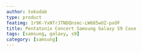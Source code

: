 ```yaml
---
author: tokodab
type: product
featimg: 1r9K-YxNTrJTNDQnsmc-LW685wUZ-pxOF
title: Pentatonix Concert Samsung Galaxy S9 Case
tags: [samsung, galaxy, s9]
category: [samsung]
---
```

